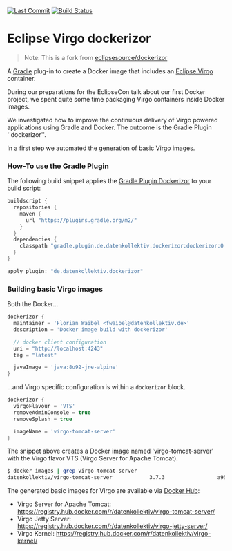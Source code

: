 [![Last Commit](https://img.shields.io/github/last-commit/datenkollektiv/dockerizor?style=flat)](https://github.com/datenkollektiv/dockerizor/commits/)
[![Build Status](https://circleci.com/gh/datenkollektiv/dockerizor.svg?style=shield)](https://circleci.com/gh/datenkollektiv/dockerizor)

# Eclipse Virgo dockerizor

> Note: This is a fork from [eclipsesource/dockerizor](https://github.com/eclipsesource/dockerizor)

A [Gradle][gradle] plug-in to create a Docker image that includes an [Eclipse Virgo][Virgo] container.

During our preparations for the EclipseCon talk about our first Docker project, we spent quite some time
packaging Virgo containers inside Docker images.

We investigated how to improve the continuous delivery of Virgo powered applications using Gradle and Docker. The outcome is the Gradle Plugin ''dockerizor''.

In a first step we automated the generation of basic Virgo images.

### How-To use the Gradle Plugin

The following build snippet applies the [Gradle Plugin Dockerizor][dockerizor] to your build script:

```groovy
buildscript {
  repositories {
    maven {
      url "https://plugins.gradle.org/m2/"
    }
  }
  dependencies {
    classpath "gradle.plugin.de.datenkollektiv.dockerizor:dockerizor:0.9.2"
  }
}

apply plugin: "de.datenkollektiv.dockerizor"
```

### Building basic Virgo images

Both the Docker...

```groovy
dockerizor {
  maintainer = 'Florian Waibel <fwaibel@datenkollektiv.de>'
  description = 'Docker image build with dockerizor'

  // docker client configuration
  uri = "http://localhost:4243"
  tag = "latest"

  javaImage = 'java:8u92-jre-alpine'
}
```

...and Virgo specific configuration is within a `dockerizor` block.

```groovy
dockerizor {
  virgoFlavour = 'VTS'
  removeAdminConsole = true
  removeSplash = true

  imageName = 'virgo-tomcat-server'
}
```

The snippet above creates a Docker image named 'virgo-tomcat-server' with the Virgo flavor VTS (Virgo Server for Apache Tomcat).

```bash
$ docker images | grep virgo-tomcat-server
datenkollektiv/virgo-tomcat-server            3.7.3                 a95cb6faa18f        2 minutes ago       175MB
```

The generated basic images for Virgo are available via [Docker Hub][dockerhub]:

 * Virgo Server for Apache Tomcat: https://registry.hub.docker.com/r/datenkollektiv/virgo-tomcat-server/
 * Virgo Jetty Server: https://registry.hub.docker.com/r/datenkollektiv/virgo-jetty-server/
 * Virgo Kernel: https://registry.hub.docker.com/r/datenkollektiv/virgo-kernel/

[Virgo]: http://www.eclipse.org/virgo/ "Virgo"
[dockerhub]: https://hub.docker.com/ "Docker Hub"
[gradle]: http://gradle.org/ "Gradle"
[dockerizor]: https://plugins.gradle.org/plugin/de.datenkollektiv.dockerizor "Gradle Plugin Dockerizor"
